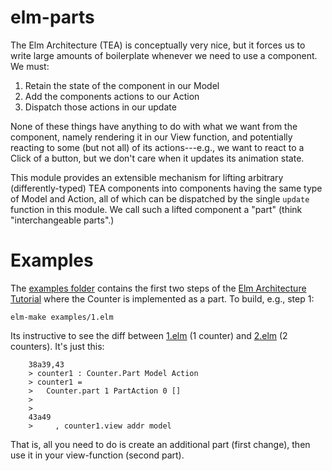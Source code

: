 # elm-parts

The Elm Architecture (TEA) is conceptually very nice, but it forces us to write
large amounts of boilerplate whenever we need to use a component.  We must:

  1. Retain the state of the component in our Model 
  2. Add the components actions to our Action 
  3. Dispatch those actions in our update

None of these things have anything to do with what we want from the component, 
namely rendering it in our View function, and potentially reacting to some 
(but not all) of its actions---e.g., we want to react to a Click of a button, 
but we don't care when it updates its animation state. 

This module provides an extensible mechanism for lifting arbitrary
(differently-typed) TEA components into components having the same type of Model
and Action, all of which can be dispatched by the single `update` function in
this module. We call such a lifted component a "part" (think "interchangeable
parts".)

# Examples

The 
[examples folder](https://github.com/debois/elm-parts/tree/master/examples)
contains the first two steps of the 
[Elm Architecture Tutorial](https://github.com/evancz/elm-architecture-tutorial)
where the Counter is implemented as a part. To build, e.g., step 1:

    elm-make examples/1.elm

Its instructive to see the diff between 
[1.elm](https://github.com/debois/elm-parts/blob/master/examples/1.elm) (1 counter)
and
[2.elm](https://github.com/debois/elm-parts/blob/master/examples/2.elm) (2 counters). It's just this: 
```    
    38a39,43
    > counter1 : Counter.Part Model Action
    > counter1 =
    >   Counter.part 1 PartAction 0 [] 
    > 
    > 
    43a49
    >     , counter1.view addr model
```

That is, all you need to do is create an additional part (first change), then use
it in your view-function (second part). 
